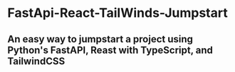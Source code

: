 # FastApi-React-TailWinds-Jumpstart
## An easy way to jumpstart a project using Python's FastAPI, Reast with TypeScript, and TailwindCSS